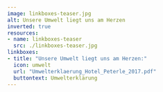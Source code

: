 ```yaml
---
image: linkboxes-teaser.jpg
alt: Unsere Umwelt liegt uns am Herzen
inverted: true
resources:
- name: linkboxes-teaser
  src: ./linkboxes-teaser.jpg
linkboxes:
- title: "Unsere Umwelt liegt uns am Herzen:"
  icon: umwelt
  url: "Umwelterklaerung_Hotel_Peterle_2017.pdf"
  buttontext: Umwelterklärung
---
```

